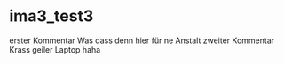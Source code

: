 # ima3_test3

erster Kommentar
Was dass denn hier für ne Anstalt
zweiter Kommentar
Krass geiler Laptop
haha

